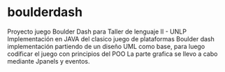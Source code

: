 # boulderdash
Proyecto juego Boulder Dash para Taller de lenguaje II - UNLP
Implementación en JAVA del clasico juego de plataformas Boulder dash
implementación partiendo de un diseño UML como base, para luego codificar
el juego con principios del POO
La parte grafica se llevo a cabo mediante Jpanels y eventos.
